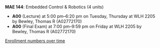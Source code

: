 **MAE 144**: Embedded Control & Robotics (4 units)

- **A00** (Lecture) at 5:00 pm–6:20 pm on Tuesday, Thursday at WLH 2205 by Bewley, Thomas R (A02772170)
- **A00** (Final Exam) at 7:00 pm–9:59 pm on Friday at WLH 2205 by Bewley, Thomas R (A02772170)

[Enrollment numbers over time](./MAE144.tsv)
